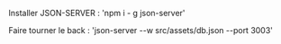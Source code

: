 Installer JSON-SERVER : 'npm i - g json-server'

Faire tourner le back : 'json-server --w src/assets/db.json --port 3003'

